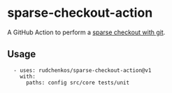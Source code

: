 # sparse-checkout-action

A GitHub Action to perform a [sparse checkout with git](https://git-scm.com/docs/git-sparse-checkout).

## Usage
```
  - uses: rudchenkos/sparse-checkout-action@v1
    with:
      paths: config src/core tests/unit
```
